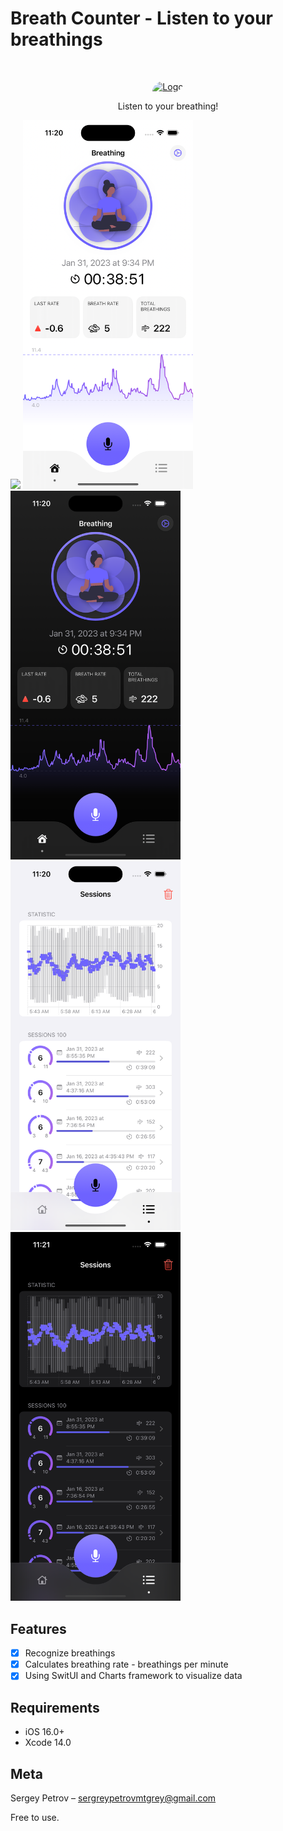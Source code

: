 # Breath Counter - Listen to your breathings
<br />
<p align="center">
  <a href="https://github.com/Mutagrey/BreathCounter/blob/main/Screens/Icon.jpeg">
    <img style="border-radius: 45px 0.1px 45px 0.1px;" src="/Screens/Icon.jpeg" alt="Logo" width="80" height="80" >
  </a>
  <p align="center">
       Listen to your breathing!
  </p>
</p>

<p align="row">
<img src= "https://github.com/Mutagrey/BreathCounter/blob/main/Screens/demo.gif" width="272" >
<img src= "https://github.com/Mutagrey/BreathCounter/blob/main/Screens/screen1.png" width="272" >
<img src= "https://github.com/Mutagrey/BreathCounter/blob/main/Screens/screen2.png" width="272" >
<img src= "https://github.com/Mutagrey/BreathCounter/blob/main/Screens/screen3.png" width="272" >
<img src= "https://github.com/Mutagrey/BreathCounter/blob/main/Screens/screen4.png" width="272" >
</p>

## Features

- [x] Recognize breathings
- [x] Calculates breathing rate - breathings per minute
- [x] Using SwitUI and Charts framework to visualize data

## Requirements

- iOS 16.0+
- Xcode 14.0

## Meta

Sergey Petrov  – sergreypetrovmtgrey@gmail.com

Free to use.
